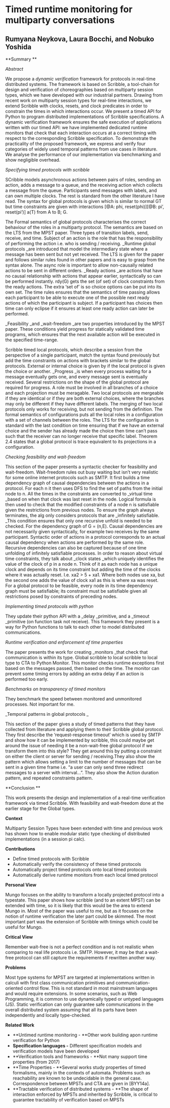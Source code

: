 # Timed runtime monitoring for multiparty conversations


## Rumyana Neykova, Laura Bocchi, and Nobuko Yoshida

**Summary **

_Abstract_

We propose a _dynamic verification_ framework for protocols in real-time distributed systems. The framework is based on Scribble, a tool-chain for design and verification of choreographies based on multiparty session types, which we have developed with our industrial partners. Drawing from recent work on multiparty session types for real-time interactions, we extend Scribble with clocks, resets, and clock predicates in order to constrain the times in which interactions occur. We present a timed API for Python to program distributed implementations of Scribble specifications. A dynamic verification framework ensures the safe execution of applications written with our timed API: we have implemented dedicated runtime monitors that check that each interaction occurs at a correct timing with respect to the corresponding Scribble specification. To demonstrate the practicality of the proposed framework, we express and verify four categories of widely used temporal patterns from use cases in literature. We analyse the performance of our implementation via benchmarking and show negligible overhead.

_Specifying timed protocols with scribble_

SCribble models asynchronous actions between pairs of roles, sending an action, adds a message to a queue, and the receiving action which collects a message from the queue. Participants send messages with labels, and can own multiple clocks. The rest is standard from the other literature I have read. The syntax for global protocols is given which is similar to normal GT but time constraints are given with interactions [@A: phi, reset(phi)][@B: pi’, reset(pi’)] a(T) from A to B; G.

The Formal semantics of global protocols characterises the correct behaviour of the roles in a multiparty protocol. The semantics are based on the LTS from the MPST paper. Three types of transition labels, send, receive, and time. Subject of an action is the role that has the responsibility of performing the action i.e. who is sending / receiving. _Runtime global protocols _are introduced that model the intermediary state where a message has been sent but not yet received. The LTS is given for the paper and follows similar rules found in other papers and is easy to grasp from the syntax alone. The async role is important to allow non-causally related actions to be sent in different orders. _Ready actions _are actions that have no causal relationship with actions that appear earlier, syntactically so can be performed instantly. rdy(G) gets the set (of set) of clock constraints from the ready actions. The extra ‘set of’ is so choice options can be put into its own set. The time rules ensures that the semantics of time passing allows each participant to be able to execute one of the possible next ready actions of which the participant is subject. If a participant has choices then time can only eclipse if it ensures at least one ready action can later be performed. 

_Feasibility _and _wait-freedom _are two properties introduced by the MPST paper. These conditions yield progress for statically validated time programs, which ensures that the next available action will be executed in the specified time-range. 

Scribble timed local protocols, which describe a session from the perspective of a single participant, match the syntax found previously but add the time constraints on actions with brackets similar to the global protocols. External or internal choice is given by if the local protocol is given the choice or another. _Progress _is when every process waiting for a message eventually gets one, and every message sent is eventually received. Several restrictions on the shape of the global protocol are required for progress. A role must be involved in all branches of a choice and each projection must be meragable. Two local protocols are mergeable if they are identical or if they are both external choices, where the branches may only be different if they have different labels. The merging of two local protocols only works for receiving, but not sending from the definition. The formal semantics of configurations puts all the local roles in a configuration with a set of channels between the roles. The LTS for the configuration is standard with the last condition on time ensuring that if we have an external choice and the sender has already made the choice then time can’t pass such that the receiver can no longer receive that specific label. Theorem 2.4 states that a global protocol is trace equivalent to its projections in a configuration. 

_Checking feasibility and wait-freedom_

This section of the paper presents a syntactic checker for feasibility and wait-freedom. Wait-freedom rules out busy waiting but isn’t very realistic for some online internet protocols such as SMTP. It first builds a time dependency graph of causal dependencies between the actions in a protocol. For each n it then uses DFS to find the set of paths from the initial node to n. All the times in the constraints are converted to _virtual time _based on when that clock was last reset in the node. Logical formula is then used to check that the modified constraints of a node n is satisfiable given the restrictions from previous nodes. To ensure the graph always terminates, the alg only considers protocols that are _infinitely satisfiable. _This condition ensures that only one recursive unfold is needed to be checked. For the dependency graph of G = (n,E). Causal dependencies are not necessarily given syntactically, for example two receives by the same participant. Syntactic order of actions in a protocol corresponds to an actual causal dependency when actions are performed by the same role. Recursive dependencies can also be captured because of one time unfolding of infinitely satisfiable processes. In order to reason about virtual time constraints, they talk about _clock states _which uniquely identifies the value of the clock of p in a node n. Think of it as each node has a unique clock and depends on its time constraint but adding the time of the clocks where it was actually reset. I.e. xa2 > 5  + xa1. Where both nodes use xa, but the second one adds the value of clock xa1 as this is where xa was reset. For a global protocol to be feasible, every node in its time dependency graph must be satisfiable; its constraint must be satisfiable given all restrictions posed by constraints of preceding nodes. 

_Implementing timed protocols with python_

They update their python API with a _delay _primitive, and a _timeout _primitive (on function task not receive). This framework they present is a way for Python functions to talk to each other to model distributed communications.

_Runtime verification and enforcement of time properties_

The paper presents the work for creating _monitors _that check that communication is within its type. Global scribble to local scribble to local type to CTA to Python Monitor. This monitor checks runtime exceptions first based on the messages passed, then based on the time. The monitor can prevent some timing errors by adding an extra delay if an action is performed too early. 

_Benchmarks on transparency of timed monitors_

They benchmark the speed between monitored and unmonitored processes. Not important for me.

_Temporal patterns in global protocols _

This section of the paper gives a study of timed patterns that they have collected from literature and applying them to their Scribble global protocol. They first describe the ‘request-response timeout’ which is used by SMTP and show how it can be implemented by scribble, this could maybe get around the issue of needing it be a non-wait-free global protocol if we transform them into this style? They get around this by putting a constraint on either the client or server for sending / receiving.They also show the pattern which allows setting a limit to the number of messages that can be sent in a given time frame i.e. “a user can only send three redirect messages to a server with interval…”. They also show the Action duration pattern, and repeated constraints pattern. 

**Conclusion **

This work presents the design and implementation of a real-time verification framework via timed Scribble. With feasibility and wait-freedom done at the earlier stage for the Global types. 

**Context**

Multiparty Session Types have been extended with time and previous work has shown how to enable modular static type checking of distributed implementations (in a session pi calc). 

**Contributions**



* Define timed protocols with Scribble
* Automatically verify the consistency of these timed protocols
* Automatically project timed protocols onto local timed protocols 
* Automatically derive runtime monitors from each local timed protocol

**Personal View**

Mungo focuses on the ability to transform a locally projected protocol into a typestate. This paper shows how scribble (and to an extent MPST) can be extended with time, so it is likely that this would be the area to extend Mungo in. Most of the paper was useful to me, but as it focuses on the notion of runtime verification the later part could be skimmed. The most important part was the extension of Scribble with timings which could be useful for Mungo. 

**Critical View**

Remember wait-free is not a perfect condition and is not realistic when comparing to real life protocols i.e. SMTP. However, it may be that a wait-free protocol can still capture the requirements if rewritten another way.

**Problems**

Most type systems for MPST are targeted at implementations written in calculi with first class communication primitives and communication-oriented control flow. This is not standard in most mainstream languages and would require extensions. In some scenarios, such as Web Programming, it is common to use dynamically typed or untyped languages (JS). Static verification can only guarantee safe communications in the overall distributed system assuming that all its parts have been independently and locally type-checked. 

**Related Work**



* **Untimed runtime monitoring - **Other work building apon runtime verification for Python
* **Specification languages -** Different specification models and verification models have been developed
* **Verification tools and frameworks - **Not many support time properties (from 2017)
* **Time Properties - **Several works study properties of timed formalisms, mainly in the contexts of automata. Problems such as reachability are known to be undecidable in the general case. Correspondence between MPSTs and CTA are given in [BYY14a]. 
* **Tractable verification of distributed systems - **The shape of interaction enforced by MPSTs and inherited by Scribble, is critical to guarantee tractability of verification based on MPSTs